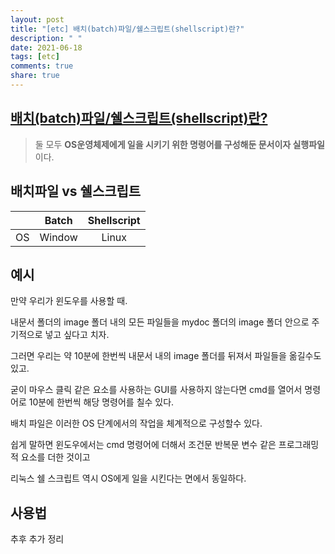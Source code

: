 ```yaml
---
layout: post
title: "[etc] 배치(batch)파일/쉘스크립트(shellscript)란?"
description: " "
date: 2021-06-18
tags: [etc]
comments: true
share: true
---
```



## [배치(batch)파일/쉘스크립트(shellscript)란?](https://wiserloner.tistory.com/201)

> 둘 모두 **OS운영체제에게 일을 시키기 위한 명령어를 구성해둔 문서이자 실행파일**이다.





## 배치파일 vs 쉘스크립트

|      | Batch  | Shellscript |
| :--: | :----: | :---------: |
|  OS  | Window |    Linux    |





## 예시

만약 우리가 윈도우를 사용할 때.

내문서 폴더의 image 폴더 내의 모든 파일들을 mydoc 폴더의 image 폴더 안으로 주기적으로 넣고 싶다고 치자.

 

그러면 우리는 약 10분에 한번씩 내문서 내의 image 폴더를 뒤져서 파일들을 옮길수도 있고.

굳이 마우스 클릭 같은 요소를 사용하는 GUI를 사용하지 않는다면 cmd를 열어서 명령어로 10분에 한번씩 해당 명령어를 칠수 있다.

 

배치 파일은 이러한 OS 단계에서의 작업을 체계적으로 구성할수 있다.

 

쉽게 말하면 윈도우에서는 cmd 명령어에 더해서 조건문 반복문 변수 같은 프로그래밍적 요소를 더한 것이고

리눅스 쉘 스크립트 역시 OS에게 일을 시킨다는 면에서 동일하다.





## 사용법

추후 추가 정리